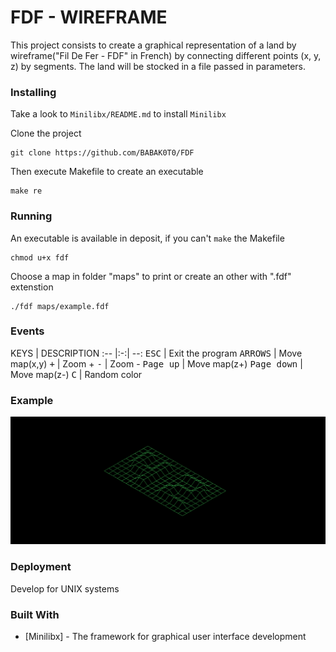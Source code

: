 # FDF - WIREFRAME

This project consists to create a graphical representation of a land by wireframe("Fil De Fer - FDF" in French) by connecting different points (x, y, z) by segments.
The land will be stocked in a file passed in parameters.

### Installing

Take a look to `Minilibx/README.md` to install `Minilibx`

Clone the project

```
git clone https://github.com/BABAK0T0/FDF
```


Then execute Makefile to create an executable

```
make re
```

### Running

An executable is available in deposit, if you can't `make` the Makefile

```
chmod u+x fdf
```

Choose a map in folder "maps" to print or create an other with ".fdf" extenstion

```
./fdf maps/example.fdf
```

### Events

KEYS | DESCRIPTION
:-- |:-:| --:
<kbd>ESC</kbd> | Exit the program
<kbd>ARROWS</kbd> | Move map(x,y)
<kbd>+</kbd> | Zoom +
<kbd>-</kbd> | Zoom -
<kbd>Page up</kbd> | Move map(z+)
<kbd>Page down</kbd> | Move map(z-)
<kbd>C</kbd> | Random color

### Example

![map_example](./42.png "maps/42.fdf")

### Deployment

Develop for UNIX systems

### Built With

* [Minilibx] - The framework for graphical user interface development

